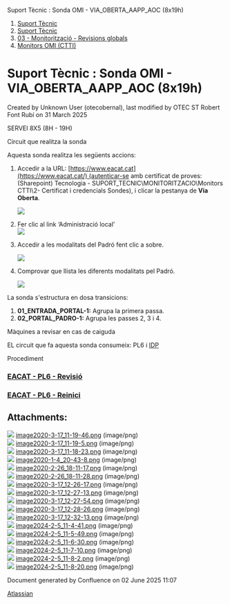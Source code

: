 Suport Tècnic : Sonda OMI - VIA\_OBERTA\_AAPP\_AOC (8x19h)  

1.  [Suport Tècnic](index.md)
2.  [Suport Tècnic](13893782.md)
3.  [03 - Monitorització - Revisions globals](26313327.md)
4.  [Monitors OMI (CTTI)](26313608.md)

Suport Tècnic : Sonda OMI - VIA\_OBERTA\_AAPP\_AOC (8x19h)
==========================================================

Created by Unknown User (otecobernal), last modified by OTEC ST Robert Font Rubí on 31 March 2025

SERVEI 8X5 (8H - 19H)

Circuit que realitza la sonda

Aquesta sonda realitza les següents accions:

1.  Accedir a la URL: [https://www.eacat.cat](https://www.eacat.cat/) (autenticar-se amb certificat de proves: (Sharepoint) Tecnologia - SUPORT\_TECNIC\\MONITORITZACIO\\Monitors CTTI\\2- Certificat i credencials Sondes), i clicar la pestanya de **Via Oberta**.
    
    ![](attachments/36340104/100009106.png)  
      
    
2.  Fer clic al link ‘Administració local’  
    ![](attachments/36340104/100009102.png)  
      
    
3.  Accedir a les modalitats del Padró fent clic a sobre.
    
    ![](attachments/36340104/100009103.png)  
      
    
4.  Comprovar que llista les diferents modalitats pel Padró.
    
    ![](attachments/36340104/100009104.png)
    

La sonda s'estructura en dosa transicions:

1.  **01\_ENTRADA\_PORTAL-1:** Agrupa la primera passa.
2.  **02\_PORTAL\_PADRO-1:** Agrupa les passes 2, 3 i 4.  
      
    

Màquines a revisar en cas de caiguda

EL circuit que fa aquesta sonda consumeix: PL6 i [IDP](https://intranet.aoc.cat/pages/viewpage.action?pageId=34504740)

Procediment

### [EACAT - PL6 - Revisió](41520634.md)

### [EACAT - PL6 - Reinici](EACAT---PL6---Reinici_41520633.md)

Attachments:
------------

![](images/icons/bullet_blue.gif) [image2020-3-17\_11-19-46.png](attachments/36340104/36340105.png) (image/png)  
![](images/icons/bullet_blue.gif) [image2020-3-17\_11-19-5.png](attachments/36340104/36340106.png) (image/png)  
![](images/icons/bullet_blue.gif) [image2020-3-17\_11-18-23.png](attachments/36340104/36340107.png) (image/png)  
![](images/icons/bullet_blue.gif) [image2020-1-4\_20-43-8.png](attachments/36340104/36340108.png) (image/png)  
![](images/icons/bullet_blue.gif) [image2020-2-26\_18-11-17.png](attachments/36340104/36340109.png) (image/png)  
![](images/icons/bullet_blue.gif) [image2020-2-26\_18-11-28.png](attachments/36340104/36340110.png) (image/png)  
![](images/icons/bullet_blue.gif) [image2020-3-17\_12-26-17.png](attachments/36340104/36340111.png) (image/png)  
![](images/icons/bullet_blue.gif) [image2020-3-17\_12-27-13.png](attachments/36340104/36340112.png) (image/png)  
![](images/icons/bullet_blue.gif) [image2020-3-17\_12-27-54.png](attachments/36340104/36340113.png) (image/png)  
![](images/icons/bullet_blue.gif) [image2020-3-17\_12-28-26.png](attachments/36340104/36340114.png) (image/png)  
![](images/icons/bullet_blue.gif) [image2020-3-17\_12-32-13.png](attachments/36340104/36340116.png) (image/png)  
![](images/icons/bullet_blue.gif) [image2024-2-5\_11-4-41.png](attachments/36340104/100009101.png) (image/png)  
![](images/icons/bullet_blue.gif) [image2024-2-5\_11-5-49.png](attachments/36340104/100009102.png) (image/png)  
![](images/icons/bullet_blue.gif) [image2024-2-5\_11-6-30.png](attachments/36340104/100009103.png) (image/png)  
![](images/icons/bullet_blue.gif) [image2024-2-5\_11-7-10.png](attachments/36340104/100009104.png) (image/png)  
![](images/icons/bullet_blue.gif) [image2024-2-5\_11-8-2.png](attachments/36340104/100009105.png) (image/png)  
![](images/icons/bullet_blue.gif) [image2024-2-5\_11-8-20.png](attachments/36340104/100009106.png) (image/png)  

Document generated by Confluence on 02 June 2025 11:07

[Atlassian](http://www.atlassian.com/)